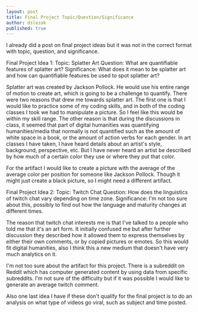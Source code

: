 ```yaml
---
layout: post
title: Final Project Topic/Question/Significance
author: dslezak
published: true
---
```


I already did a post on final project ideas but it was not in the correct format with topic, question, and significance. 

Final Project Idea 1:
Topic: Splatter Art
Question: What are quantifiable features of splatter art?
Significance: What does it mean to be splatter art and how can quantifiable features be used to spot splatter art?

Splatter art was created by Jackson Pollock. He would use his entire range of motion to create art, which is going to be a challenge to quantify. There were two reasons that drew me towards splatter art. The first one is that I would like to practice some of my coding skills, and in both of the coding classes I took we had to manipulate a picture. So I feel like this would be within my skill range. The other reason is that during the discussions in class, it seemed that part of digital humanities was quantifying humanities/media that normally is not quantified such as the amount of white space in a book, or the amount of action verbs for each gender. In art classes I have taken, I have heard details about an artist's style, background, perspective, etc. But I have never heard an artist be described by how much of a certain color they use or where they put that color. 

For the artifact I would like to create a picture with the average of the average color per position for someone like Jackson Pollock. Though it might just create a black picture, so I might need a different artifact. 

Final Project Idea 2:
Topic: Twitch Chat
Question: How does the linguistics of twitch chat vary depending on time zone.
Significance: I'm not too sure about this, possibly to find out how the language and maturity changes at different times.

The reason that twitch chat interests me is that I've talked to a people who told me that it's an art form. It initially confused me but after further discussion they described how it allowed them to express themselves by either their own comments, or by copied pictures or emotes. So this would fit digital humanities, also I think this a new medium that doesn't have very much analytics on it. 

I'm not too sure about the artifact for this project. There is a subreddit on Reddit which has computer generated content by using data from specific subreddits. I'm not sure of the difficulty but if it was possible I would like to generate an average twitch comment.

Also one last idea I have if these don't qualify for the final project is to do an analysis on what type of videos go viral, such as subject and time posted.
